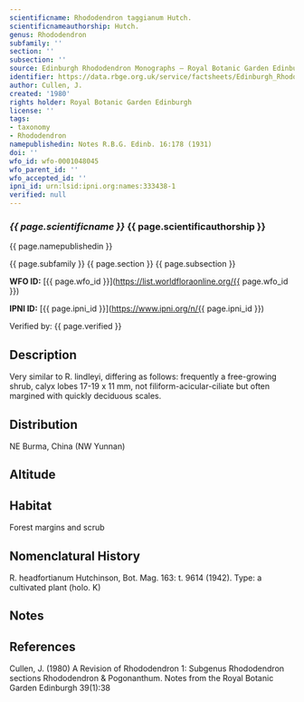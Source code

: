 ```yaml
---
scientificname: Rhododendron taggianum Hutch.
scientificnameauthorship: Hutch.
genus: Rhododendron
subfamily: ''
section: ''
subsection: ''
source: Edinburgh Rhododendron Monographs – Royal Botanic Garden Edinburgh
identifier: https://data.rbge.org.uk/service/factsheets/Edinburgh_Rhododendron_Monographs.xhtml
author: Cullen, J.
created: '1980'
rights holder: Royal Botanic Garden Edinburgh
license: ''
tags:
- taxonomy
- Rhododendron
namepublishedin: Notes R.B.G. Edinb. 16:178 (1931)
doi: ''
wfo_id: wfo-0001048045
wfo_parent_id: ''
wfo_accepted_id: ''
ipni_id: urn:lsid:ipni.org:names:333438-1
verified: null
---
```

### _{{ page.scientificname }}_ {{ page.scientificauthorship }}
 {{ page.namepublishedin }}

{{ page.subfamily }} {{ page.section }} {{ page.subsection }}

**WFO ID:** [{{ page.wfo_id }}](https://list.worldfloraonline.org/{{ page.wfo_id }})

**IPNI ID:** [{{ page.ipni_id }}](https://www.ipni.org/n/{{ page.ipni_id }})

Verified by: {{ page.verified }}



## Description
Very similar to R. lindleyi, differing as follows: frequently a free-growing shrub, calyx lobes 17-19 x 11 mm, not filiform-acicular-ciliate but often margined with quickly deciduous scales.

## Distribution
NE Burma, China (NW Yunnan)

## Altitude


## Habitat
Forest margins and scrub

## Nomenclatural History
R. headfortianum Hutchinson, Bot. Mag. 163: t. 9614 (1942). Type: a cultivated plant (holo. K)
                       
## Notes


## References

Cullen, J. (1980) A Revision of Rhododendron 1: Subgenus Rhododendron sections Rhododendron & Pogonanthum. Notes from the Royal Botanic Garden Edinburgh 39(1):38
